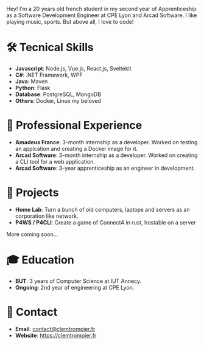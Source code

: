 Hey! I'm a 20 years old french student in my second year of Apprenticeship as a Software Development Engineer at CPE Lyon and Arcad Software.
I like playing music, sports. But above all, I love to code!

# 🛠️ Tecnical Skills

- **Javascript**: Node.js, Vue.js, React.js, Sveltekit
- **C#**: .NET Framework, WPF
- **Java**: Maven
- **Python**: Flask
- **Database**: PostgreSQL, MongoDB
- **Others**: Docker, Linux my beloved

# 💼 Professional Experience

- **Amadeus France**: 3-month internship as a developer. Worked on testing an applcation and creating a Docker image for it.
- **Arcad Software**: 3-month internship as a developer. Worked on creating a CLI tool for a web application.
- **Arcad Software**: 3-year apprenticeship as an engineer in development.

# 🚀 Projects

- **Home Lab**: Turn a bunch of old computers, laptops and servers as an corporation like network.
- **P4WS / P4CLI**: Create a game of Connect4 in rust, hostable on a server

More coming soon...

# 🎓 Education

- **BUT**: 3 years of Computer Science at IUT Annecy.
- **Ongoing**: 2nd year of engineering  at CPE Lyon.

# 📧 Contact

- **Email**: contact@clemtrompier.fr
- **Website**: https://clemtrompier.fr
